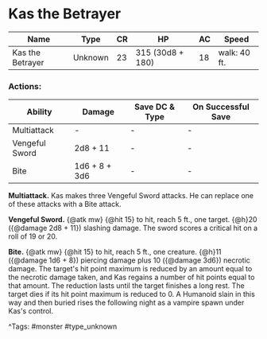 # Kas the Betrayer

| Name | Type | CR | HP | AC | Speed |
|------|------|----|----|----|-------|
| Kas the Betrayer | Unknown | 23 | 315 (30d8 + 180) | 18 | walk: 40 ft. |

### Actions:

| Ability | Damage | Save DC & Type | On Successful Save |
|---------|--------|----------------|--------------------|
| Multiattack | - | - | - |
| Vengeful Sword | 2d8 + 11 | - | - |
| Bite | 1d6 + 8 + 3d6 | - | - |


**Multiattack.** Kas makes three Vengeful Sword attacks. He can replace one of these attacks with a Bite attack.

**Vengeful Sword.** {@atk mw} {@hit 15} to hit, reach 5 ft., one target. {@h}20 ({@damage 2d8 + 11}) slashing damage. The sword scores a critical hit on a roll of 19 or 20.

**Bite.** {@atk mw} {@hit 15} to hit, reach 5 ft., one creature. {@h}11 ({@damage 1d6 + 8}) piercing damage plus 10 ({@damage 3d6}) necrotic damage. The target's hit point maximum is reduced by an amount equal to the necrotic damage taken, and Kas regains a number of hit points equal to that amount. The reduction lasts until the target finishes a long rest. The target dies if its hit point maximum is reduced to 0. A Humanoid slain in this way and then buried rises the following night as a vampire spawn under Kas's control.

^Tags: #monster #type_unknown